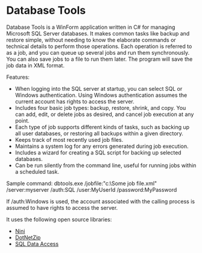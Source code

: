 Database Tools
=============
Database Tools is a WinForm application written in C# for managing Microsoft SQL Server databases. It makes common tasks like backup and restore simple, without needing to know the elaborate commands or technical details to perform those operations. Each operation is referred to as a job, and you can queue up several jobs and run them synchronously. You can also save jobs to a file to run them later. The program will save the job data in XML format.

Features:

* When logging into the SQL server at startup, you can select SQL or Windows authentication. Using Windows authentication assumes the current account has rights to access the server.
* Includes four basic job types: backup, restore, shrink, and copy. You can add, edit, or delete jobs as desired, and cancel job execution at any point.
* Each type of job supports different kinds of tasks, such as backing up all user databases, or restoring all backups within a given directory.
* Keeps track of most recently used job files.
* Maintains a system log for any errors generated during job execution.
* Includes a wizard for creating a SQL script for backing up selected databases.
* Can be run silently from the command line, useful for running jobs within a scheduled task.

Sample command:
dbtools.exe /jobfile:"c:\Some job file.xml" /server:myserver /auth:SQL /user:MyUserId /password:MyPassword

If /auth:Windows is used, the account associated with the calling process is assumed to have rights to access the server.

It uses the following open source libraries:

* [Nini](http://nini.sourceforge.net)
* [DotNetZip](http://dotnetzip.codeplex.com)
* [SQL Data Access](https://github.com/thisiscmt/SqlDataAccess)
